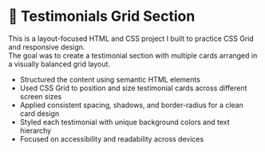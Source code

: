 # 🧾 Testimonials Grid Section

This is a layout-focused HTML and CSS project I built to practice CSS Grid and responsive design.  
The goal was to create a testimonial section with multiple cards arranged in a visually balanced grid layout.

- Structured the content using semantic HTML elements
- Used CSS Grid to position and size testimonial cards across different screen sizes
- Applied consistent spacing, shadows, and border-radius for a clean card design
- Styled each testimonial with unique background colors and text hierarchy
- Focused on accessibility and readability across devices





